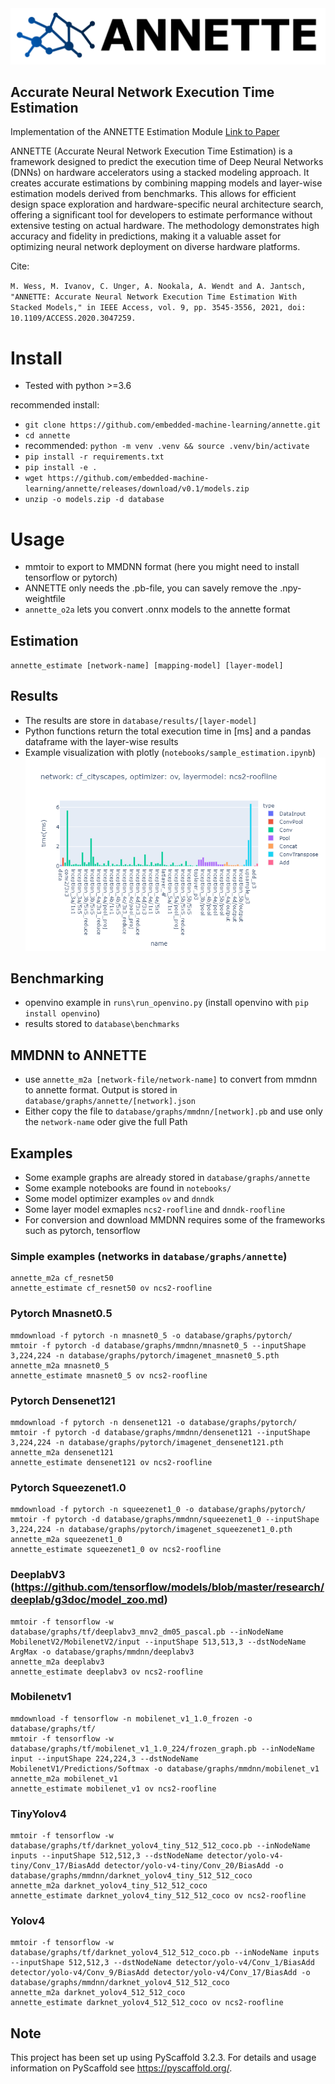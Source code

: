 <div align="center">
  <img src="_img/banner.png">
</div>

## Accurate Neural Network Execution Time Estimation

Implementation of the ANNETTE Estimation Module <a href="https://ieeexplore.ieee.org/abstract/document/9306831/" target="_blank">Link to Paper</a>

ANNETTE (Accurate Neural Network Execution Time Estimation) is a framework designed to predict the execution time of Deep Neural Networks (DNNs) on hardware accelerators using a stacked modeling approach. It creates accurate estimations by combining mapping models and layer-wise estimation models derived from benchmarks. This allows for efficient design space exploration and hardware-specific neural architecture search, offering a significant tool for developers to estimate performance without extensive testing on actual hardware. The methodology demonstrates high accuracy and fidelity in predictions, making it a valuable asset for optimizing neural network deployment on diverse hardware platforms.

Cite: 

`M. Wess, M. Ivanov, C. Unger, A. Nookala, A. Wendt and A. Jantsch, "ANNETTE: Accurate Neural Network Execution Time Estimation With Stacked Models," in IEEE Access, vol. 9, pp. 3545-3556, 2021, doi: 10.1109/ACCESS.2020.3047259.`

# Install
* Tested with python >=3.6

recommended install:
- `git clone https://github.com/embedded-machine-learning/annette.git`
- `cd annette`
- recommended: `python -m venv .venv && source .venv/bin/activate`
- `pip install -r requirements.txt`
- `pip install -e .`
- `wget https://github.com/embedded-machine-learning/annette/releases/download/v0.1/models.zip`
- `unzip -o models.zip -d database`

# Usage
* mmtoir to export to MMDNN format (here you might need to install tensorflow or pytorch)
* ANNETTE only needs the .pb-file, you can savely remove the .npy-weightfile
* `annette_o2a` lets you convert .onnx models to the annette format

## Estimation
`annette_estimate [network-name] [mapping-model] [layer-model]`

## Results
* The results are store in `database/results/[layer-model]`
* Python functions return the total execution time in [ms] and a pandas dataframe with the layer-wise results
* Example visualization with plotly (`notebooks/sample_estimation.ipynb`)
<img src='_img/result.png'></img>

## Benchmarking
* openvino example in `runs\run_openvino.py` (install openvino with `pip install openvino`)
* results stored to `database\benchmarks`

## MMDNN to ANNETTE
* use `annette_m2a [network-file/network-name]` to convert from mmdnn to annette format. Output is stored in `database/graphs/annette/[network].json`
* Either copy the file to `database/graphs/mmdnn/[network].pb` and use only the `network-name` oder give the full Path

## Examples

* Some example graphs are already stored in `database/graphs/annette`
* Some example notebooks are found in `notebooks/`
* Some model optimizer examples `ov` and `dnndk`
* Some layer model exmaples `ncs2-roofline` and `dnndk-roofline`
* For conversion and download MMDNN requires some of the frameworks such as pytorch, tensorflow

### Simple examples (networks in `database/graphs/annette`)

```
annette_m2a cf_resnet50 
annette_estimate cf_resnet50 ov ncs2-roofline
```

### Pytorch Mnasnet0.5
```
mmdownload -f pytorch -n mnasnet0_5 -o database/graphs/pytorch/
mmtoir -f pytorch -d database/graphs/mmdnn/mnasnet0_5 --inputShape 3,224,224 -n database/graphs/pytorch/imagenet_mnasnet0_5.pth
annette_m2a mnasnet0_5
annette_estimate mnasnet0_5 ov ncs2-roofline
```

### Pytorch Densenet121
```
mmdownload -f pytorch -n densenet121 -o database/graphs/pytorch/
mmtoir -f pytorch -d database/graphs/mmdnn/densenet121 --inputShape 3,224,224 -n database/graphs/pytorch/imagenet_densenet121.pth
annette_m2a densenet121 
annette_estimate densenet121 ov ncs2-roofline
```

### Pytorch Squeezenet1.0
```
mmdownload -f pytorch -n squeezenet1_0 -o database/graphs/pytorch/
mmtoir -f pytorch -d database/graphs/mmdnn/squeezenet1_0 --inputShape 3,224,224 -n database/graphs/pytorch/imagenet_squeezenet1_0.pth
annette_m2a squeezenet1_0 
annette_estimate squeezenet1_0 ov ncs2-roofline
```


### DeeplabV3 (https://github.com/tensorflow/models/blob/master/research/deeplab/g3doc/model_zoo.md)
```
mmtoir -f tensorflow -w database/graphs/tf/deeplabv3_mnv2_dm05_pascal.pb --inNodeName MobilenetV2/MobilenetV2/input --inputShape 513,513,3 --dstNodeName ArgMax -o database/graphs/mmdnn/deeplabv3
annette_m2a deeplabv3 
annette_estimate deeplabv3 ov ncs2-roofline
```

### Mobilenetv1
```
mmdownload -f tensorflow -n mobilenet_v1_1.0_frozen -o database/graphs/tf/
mmtoir -f tensorflow -w database/graphs/tf/mobilenet_v1_1.0_224/frozen_graph.pb --inNodeName input --inputShape 224,224,3 --dstNodeName MobilenetV1/Predictions/Softmax -o database/graphs/mmdnn/mobilenet_v1
annette_m2a mobilenet_v1
annette_estimate mobilenet_v1 ov ncs2-roofline
```

### TinyYolov4
```
mmtoir -f tensorflow -w database/graphs/tf/darknet_yolov4_tiny_512_512_coco.pb --inNodeName inputs --inputShape 512,512,3 --dstNodeName detector/yolo-v4-tiny/Conv_17/BiasAdd detector/yolo-v4-tiny/Conv_20/BiasAdd -o database/graphs/mmdnn/darknet_yolov4_tiny_512_512_coco
annette_m2a darknet_yolov4_tiny_512_512_coco
annette_estimate darknet_yolov4_tiny_512_512_coco ov ncs2-roofline
```

### Yolov4
```
mmtoir -f tensorflow -w database/graphs/tf/darknet_yolov4_512_512_coco.pb --inNodeName inputs --inputShape 512,512,3 --dstNodeName detector/yolo-v4/Conv_1/BiasAdd detector/yolo-v4/Conv_9/BiasAdd detector/yolo-v4/Conv_17/BiasAdd -o database/graphs/mmdnn/darknet_yolov4_512_512_coco
annette_m2a darknet_yolov4_512_512_coco
annette_estimate darknet_yolov4_512_512_coco ov ncs2-roofline
```


## Note
This project has been set up using PyScaffold 3.2.3. For details and usage
information on PyScaffold see https://pyscaffold.org/.